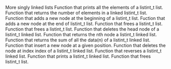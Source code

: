 More singly linked lists
Function that prints all the elements of a listint_t list.
Function that returns the number of elements in a linked listint_t list.
Function that adds a new node at the beginning of a listint_t list.
Fuction that adds a new node at the end of listint_t list.
Function that frees a listint_t list.
Function that frees a listint_t list.
Function that deletes the head node of a listint_t linked list.
Function that returns the nth node a listint_t linked list.
Function that returns the sum of all the data(n) of a listint_t linked list.
Function that insert a new node at a given position.
Function that deletes the node at index index of a listint_t linked list.
Function that reverses a listint_t linked list.
Function that prints a listint_t linked list.
Function that frees listint_t list.
